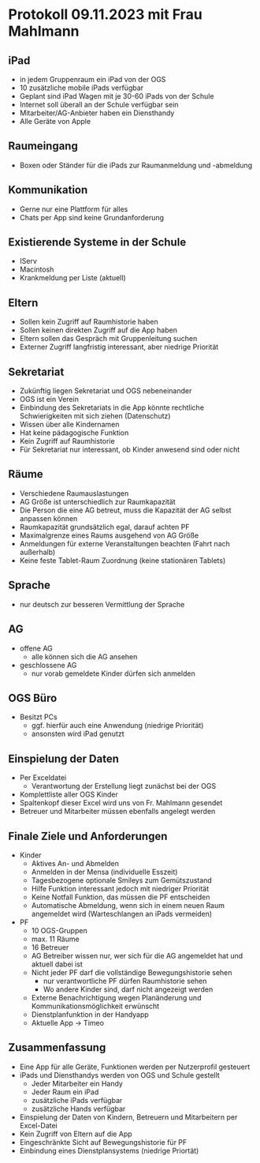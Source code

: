# Protokoll 09.11.2023 mit Frau Mahlmann

## iPad
- in jedem Gruppenraum ein iPad von der OGS
- 10 zusätzliche mobile iPads verfügbar
- Geplant sind iPad Wagen mit je 30-60 iPads von der Schule
- Internet soll überall an der Schule verfügbar sein
- Mitarbeiter/AG-Anbieter haben ein Diensthandy
- Alle Geräte von Apple

## Raumeingang
- Boxen oder Ständer für die iPads zur Raumanmeldung und -abmeldung

## Kommunikation
- Gerne nur eine Plattform für alles
- Chats per App sind keine Grundanforderung

## Existierende Systeme in der Schule
- IServ
- Macintosh
- Krankmeldung per Liste (aktuell)

## Eltern
- Sollen kein Zugriff auf Raumhistorie haben
- Sollen keinen direkten Zugriff auf die App haben
- Eltern sollen das Gespräch mit Gruppenleitung suchen
- Externer Zugriff langfristig interessant, aber niedrige Priorität

## Sekretariat
- Zukünftig liegen Sekretariat und OGS nebeneinander
- OGS ist ein Verein
- Einbindung des Sekretariats in die App könnte rechtliche Schwierigkeiten mit sich ziehen (Datenschutz)
- Wissen über alle Kindernamen
- Hat keine pädagogische Funktion
- Kein Zugriff auf Raumhistorie
- Für Sekretariat nur interessant, ob Kinder anwesend sind oder nicht

## Räume
- Verschiedene Raumauslastungen
- AG Größe ist unterschiedlich zur Raumkapazität
- Die Person die eine AG betreut, muss die Kapazität der AG selbst anpassen können
- Raumkapazität grundsätzlich egal, darauf achten PF
- Maximalgrenze eines Raums ausgehend von AG Größe
- Anmeldungen für externe Veranstaltungen beachten (Fahrt nach außerhalb)
- Keine feste Tablet-Raum Zuordnung (keine stationären Tablets)

## Sprache
- nur deutsch zur besseren Vermittlung der Sprache

## AG
- offene AG
	- alle können sich die AG ansehen
- geschlossene AG
	- nur vorab gemeldete Kinder dürfen sich anmelden

## OGS Büro
- Besitzt PCs
	- ggf. hierfür auch eine Anwendung (niedrige Priorität)
	- ansonsten wird iPad genutzt

## Einspielung der Daten
- Per Exceldatei
	- Verantwortung der Erstellung liegt zunächst bei der OGS
- Komplettliste aller OGS Kinder
- Spaltenkopf dieser Excel wird uns von Fr. Mahlmann gesendet
- Betreuer und Mitarbeiter müssen ebenfalls angelegt werden

## Finale Ziele und Anforderungen
- Kinder
	- Aktives An- und Abmelden
	- Anmelden in der Mensa (individuelle Esszeit)
	- Tagesbezogene optionale Smileys zum Gemütszustand
	- Hilfe Funktion interessant jedoch mit niedriger Priorität
	- Keine Notfall Funktion, das müssen die PF entscheiden
	- Automatische Abmeldung, wenn sich in einem neuen Raum angemeldet wird (Warteschlangen an iPads vermeiden)
- PF
	- 10 OGS-Gruppen
	- max. 11 Räume
	- 16 Betreuer
	- AG Betreiber wissen nur, wer sich für die AG angemeldet hat und aktuell dabei ist
	- Nicht jeder PF darf die vollständige Bewegungshistorie sehen
		- nur verantwortliche PF dürfen Raumhistorie sehen
		- Wo andere Kinder sind, darf nicht angezeigt werden
	- Externe Benachrichtigung wegen Planänderung und Kommunikationsmöglichkeit erwünscht
	- Dienstplanfunktion in der Handyapp
	- Aktuelle App -> Timeo


## Zusammenfassung
- Eine App für alle Geräte, Funktionen werden per Nutzerprofil gesteuert
- iPads und Diensthandys werden von OGS und Schule gestellt
	- Jeder Mitarbeiter ein Handy
	- Jeder Raum ein iPad
	- zusätzliche iPads verfügbar
	- zusätzliche Hands verfügbar
- Einspielung der Daten von Kindern, Betreuern und Mitarbeitern per Excel-Datei
- Kein Zugriff von Eltern auf die App
- Eingeschränkte Sicht auf Bewegungshistorie für PF
- Einbindung eines Dienstplansystems (niedrige Priortät)



